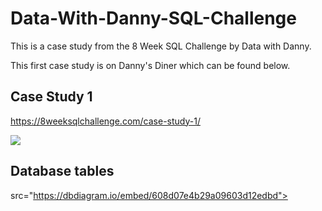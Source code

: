 # Data-With-Danny-SQL-Challenge
This is a case study from the 8 Week SQL Challenge by Data with Danny.

This first case study is on Danny's Diner which can be found below.

## Case Study 1
https://8weeksqlchallenge.com/case-study-1/

<img src='https://8weeksqlchallenge.com/images/case-study-designs/1.png'>

## Database tables 

src="https://dbdiagram.io/embed/608d07e4b29a09603d12edbd">

